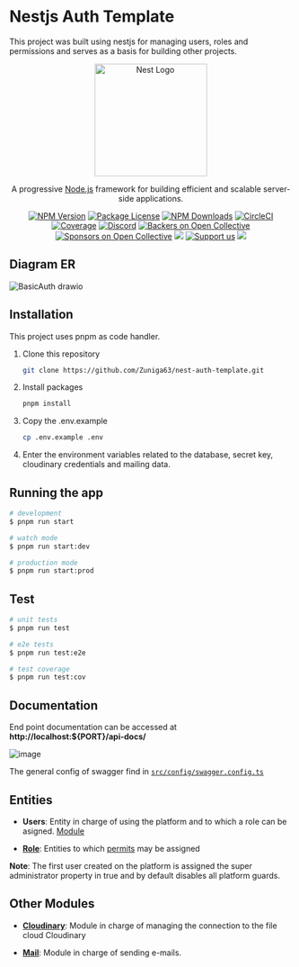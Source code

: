 # Nestjs Auth Template

This project was built using nestjs for managing users, roles and permissions and serves as a basis for building other projects.

<p align="center">
  <a href="http://nestjs.com/" target="blank"><img src="https://nestjs.com/img/logo-small.svg" width="200" alt="Nest Logo" /></a>
</p>

  <p align="center">A progressive <a href="http://nodejs.org" target="_blank">Node.js</a> framework for building efficient and scalable server-side applications.</p>
    <p align="center">
<a href="https://www.npmjs.com/~nestjscore" target="_blank"><img src="https://img.shields.io/npm/v/@nestjs/core.svg" alt="NPM Version" /></a>
<a href="https://www.npmjs.com/~nestjscore" target="_blank"><img src="https://img.shields.io/npm/l/@nestjs/core.svg" alt="Package License" /></a>
<a href="https://www.npmjs.com/~nestjscore" target="_blank"><img src="https://img.shields.io/npm/dm/@nestjs/common.svg" alt="NPM Downloads" /></a>
<a href="https://circleci.com/gh/nestjs/nest" target="_blank"><img src="https://img.shields.io/circleci/build/github/nestjs/nest/master" alt="CircleCI" /></a>
<a href="https://coveralls.io/github/nestjs/nest?branch=master" target="_blank"><img src="https://coveralls.io/repos/github/nestjs/nest/badge.svg?branch=master#9" alt="Coverage" /></a>
<a href="https://discord.gg/G7Qnnhy" target="_blank"><img src="https://img.shields.io/badge/discord-online-brightgreen.svg" alt="Discord"/></a>
<a href="https://opencollective.com/nest#backer" target="_blank"><img src="https://opencollective.com/nest/backers/badge.svg" alt="Backers on Open Collective" /></a>
<a href="https://opencollective.com/nest#sponsor" target="_blank"><img src="https://opencollective.com/nest/sponsors/badge.svg" alt="Sponsors on Open Collective" /></a>
  <a href="https://paypal.me/kamilmysliwiec" target="_blank"><img src="https://img.shields.io/badge/Donate-PayPal-ff3f59.svg"/></a>
    <a href="https://opencollective.com/nest#sponsor"  target="_blank"><img src="https://img.shields.io/badge/Support%20us-Open%20Collective-41B883.svg" alt="Support us"></a>
  <a href="https://twitter.com/nestframework" target="_blank"><img src="https://img.shields.io/twitter/follow/nestframework.svg?style=social&label=Follow"></a>
</p>

## Diagram ER

![BasicAuth drawio](https://user-images.githubusercontent.com/50376585/204916848-a2c66ad2-73ef-455a-bc25-b2638033cb79.svg)

## Installation

This project uses pnpm as code handler.

1. Clone this repository

   ```bash
   git clone https://github.com/Zuniga63/nest-auth-template.git
   ```

2. Install packages

   ```bash
   pnpm install
   ```

3. Copy the .env.example

   ```bash
   cp .env.example .env
   ```

4. Enter the environment variables related to the database, secret key, cloudinary credentials and mailing data.

## Running the app

```bash
# development
$ pnpm run start

# watch mode
$ pnpm run start:dev

# production mode
$ pnpm run start:prod
```

## Test

```bash
# unit tests
$ pnpm run test

# e2e tests
$ pnpm run test:e2e

# test coverage
$ pnpm run test:cov
```

## Documentation

End point documentation can be accessed at **http://localhost:${PORT}/api-docs/**

![image](https://user-images.githubusercontent.com/50376585/204919366-c911b9a0-6b7a-43f7-a5d1-b671556c1728.png)

The general config of swagger find in [`src/config/swagger.config.ts`](src/config/swagger.config.ts)

## Entities

- **Users**: Entity in charge of using the platform and to which a role can be asigned. [Module](src/modules/users)

- [**Role**](src/modules/roles): Entities to which [permits](src/modules/auth/permission.enum.ts) may be assigned

**Note**: The first user created on the platform is assigned the super administrator property in true and by default disables all platform guards.

## Other Modules

- [**Cloudinary**](src/modules/cloudinary): Module in charge of managing the connection to the file cloud Cloudinary

- [**Mail**](src/modules/mail): Module in charge of sending e-mails.
